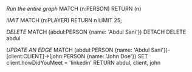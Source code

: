 *Run the entire graph*
MATCH (n:PERSON)
RETURN (n)

*lIMIT*
MATCH (n:PLAYER) 
RETURN n LIMIT 25;

*DELETE*
MATCH (abdul:PERSON {name: 'Abdul Sani'})
DETACH DELETE abdul

*UPDATE AN EDGE*
MATCH (abdul:PERSON {name: 'Abdul Sani'})-[client:CLIENT]->(john:PERSON {name: 'John Doe'})
SET client.howDidYouMeet = 'linkedin'
RETURN abdul, client, john
